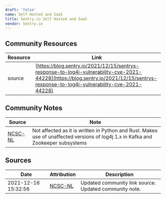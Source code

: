 ```yaml
---
draft: 'false'
name: Self Hosted and SaaS
title: Sentry.io Self Hosted and SaaS
vendor: Sentry.io
---
```



## Community Resources
| Resource | Link |
| --- | --- |
| source | [https://blog.sentry.io/2021/12/15/sentrys-response-to-log4j-vulnerability-cve-2021-44228](https://blog.sentry.io/2021/12/15/sentrys-response-to-log4j-vulnerability-cve-2021-44228) |

## Community Notes
| Source | Note |
| --- | --- |
| [NCSC-NL](https://github.com/NCSC-NL/log4shell/blob/main/software/README.md) | Not affected as it is written in Python and Rust. Makes use of unaffected versions of log4j 1.x in Kafka and Zookeeper subsystems |

## Sources
| Date | Attribution | Description |
| --- | --- | --- |
| 2021-12-16 15:32:56 | [NCSC-NL](https://github.com/NCSC-NL/log4shell/blob/main/software/README.md) | Updated community link source. Updated community note.  |
